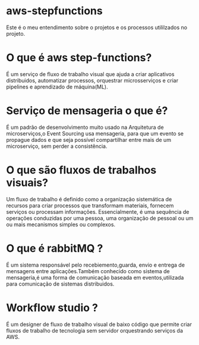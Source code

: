 # aws-stepfunctions
Este é o meu entendimento sobre o projetos e os processos utililzados no projeto.

# O que é aws step-functions?
É um serviço de fluxo de trabalho visual que ajuda a criar aplicativos distribuidos, automatizar processos, orquestrar microsserviços e criar pipelines e aprendizado de máquina(ML).

# Serviço de mensageria o que é?
É um padrão de desenvolvimento muito usado na Arquitetura de microserviços,o Event Sourcing usa mensageria, para que um evento se propague dados e que seja possível compartilhar entre mais de um microserviço, sem perder a consistência.

# O que são fluxos de trabalhos visuais?
Um fluxo de trabalho é definido como a organização sistemática de recursos para criar processos que transformam materiais, fornecem serviços ou processam informações. Essencialmente, é uma sequência de operações conduzidas por uma pessoa, uma organização de pessoal ou um ou mais mecanismos simples ou complexos.

# O que é rabbitMQ ?
É um sistema responsável pelo recebiemento,guarda, envio e entrega de mensagens entre aplicações.Também conhecido como sistema de mensageria,é uma forma de comunicação baseada em eventos,utilizada para comunicação de sistemas distribuidos.

# Workflow studio ?
É um designer de fluxo de trabalho visual de baixo código que permite criar fluxos de trabalho de tecnologia sem servidor orquestrando serviços da AWS.
